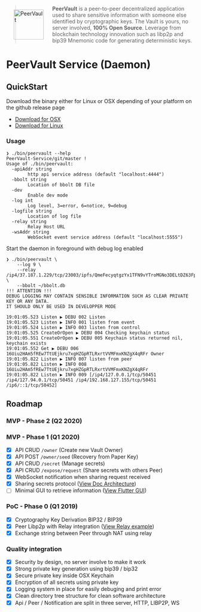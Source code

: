 <a href="https://peervault.github.io/architecture-rfcs">
  <img src="https://peervault.github.io/architecture-rfcs/images/peervault_logo.svg" alt="PeerVault" width="80px" align="left" style="padding:25px 20px 0 20px"/>
</a>

> **PeerVault** is a peer-to-peer decentralized application used to share sensitive information with someone else identified by cryptographic keys. 
The Vault is yours, no server involved, **100% Open Source**.
Leverage from blockchain technology innovation such as libp2p and bip39 Mnemonic code for generating deterministic keys.

# PeerVault Service (Daemon)

## QuickStart

Download the binary either for Linux or OSX depending of your platform on the github release page

- [Download for OSX](https://github.com/PeerVault/PeerVault-Service/releases/download/v0.1.0/peervault-darwin)
- [Download for Linux](https://github.com/PeerVault/PeerVault-Service/releases/download/v0.1.0/peervault-darwin)

### Usage

```
❯ ./bin/peervault --help                                                                                                                                                     PeerVault-Service/git/master !
Usage of ./bin/peervault:
  -apiAddr string
    	http api service address (default "localhost:4444")
  -bbolt string
    	Location of bbolt DB file
  -dev
    	Enable dev mode
  -log int
    	Log level, 3=error, 6=notice, 9=debug
  -logfile string
    	Location of log file
  -relay string
    	Relay Host URL
  -wsAddr string
    	WebSocket event service address (default "localhost:5555")
```

Start the daemon in foreground with debug log enabled

```
❯ ./bin/peervault \
    --log 9 \
    --relay /ip4/37.187.1.229/tcp/23003/ipfs/QmeFecyqtgzYx1TFN9vYTroMGNo3DELtDZ63FpjqUd6xfW \
    --bbolt ~/bbolt.db
!!! ATTENTION !!!
DEBUG LOGGING MAY CONTAIN SENSIBLE INFORMATION SUCH AS CLEAR PRIVATE KEY OR ANY DATA.
IT SHOULD ONLY BE USED IN DEVELOPPER MODE

19:01:05.523 Listen ▶ DEBU 002 Listen
19:01:05.523 Listen ▶ INFO 001 listen from event
19:01:05.524 Listen ▶ INFO 003 listen from control
19:01:05.525 CreateOrOpen ▶ DEBU 004 Checking keychain status
19:01:05.551 CreateOrOpen ▶ DEBU 005 Keychain status returned nil, keychain exists
19:01:05.552 Get ▶ DEBU 006 16Uiu2HAm5fREw7TtUEjkru7xgHZGpRTLRxrtVVMFmxKNZgX4qRFr Owner
19:01:05.822 Listen ▶ INFO 007 listen from peer
19:01:05.822 Listen ▶ INFO 008 16Uiu2HAm5fREw7TtUEjkru7xgHZGpRTLRxrtVVMFmxKNZgX4qRFr
19:01:05.822 Listen ▶ INFO 009 [/ip4/127.0.0.1/tcp/50451 /ip4/127.94.0.1/tcp/50451 /ip4/192.168.127.155/tcp/50451 /ip6/::1/tcp/50452]
```

## Roadmap

### MVP - Phase 2 (Q2 2020)

### MVP - Phase 1 (Q1 2020)

- [x] API CRUD `/owner` (Create new Vault Owner)
- [x] API POST `/owner/seed` (Recovery from Paper Key)
- [x] API CRUD `/secret` (Manage secrets)
- [x] API CRUD `/expose/request` (Share secrets with others Peer)
- [x] WebSocket notification when sharing request received
- [x] Sharing secrets protocol ([View Doc Architecture](https://peervault.github.io/architecture-rfcs/architecture/protocol/secret-sharing.html))
- [ ] Minimal GUI to retrieve information ([View Flutter GUI](https://github.com/PeerVault/PeerVault-GUI-Flutter))

### PoC - Phase 0 (Q1 2019)

- [x] Cryptography Key Derivation BIP32 / BIP39
- [x] Peer Libp2p with Relay integration ([View Relay example](https://github.com/PeerVault/go-libp2p-relay-app))
- [x] Exchange string between Peer through NAT using relay

### Quality integration

- [x] Security by design, no server involve to make it work
- [x] Strong private key generation using bip39 / bip32
- [x] Secure private key inside OSX Keychain
- [x] Encryption of all secrets using private key
- [x] Logging system in place for easily debuging and print error
- [x] Clean directory tree structure for clean software architecture
- [x] Api / Peer / Notification are split in three server, HTTP, LIBP2P, WS